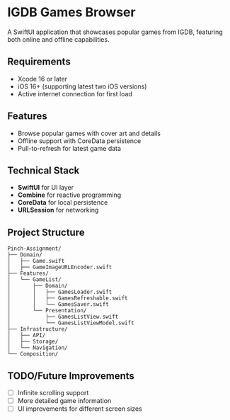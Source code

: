 # IGDB Games Browser

A SwiftUI application that showcases popular games from IGDB, featuring both online and offline capabilities.

## Requirements

- Xcode 16 or later
- iOS 16+ (supporting latest two iOS versions)
- Active internet connection for first load

## Features

- Browse popular games with cover art and details
- Offline support with CoreData persistence
- Pull-to-refresh for latest game data

## Technical Stack

- **SwiftUI** for UI layer
- **Combine** for reactive programming
- **CoreData** for local persistence
- **URLSession** for networking

## Project Structure
```
Pinch-Assignment/
├── Domain/
│   ├── Game.swift
│   ├── GameImageURLEncoder.swift
├── Features/
│   └── GameList/
│       ├── Domain/
│       │   ├── GamesLoader.swift
│       │   ├── GamesRefreshable.swift
│       │   └── GamesSaver.swift
│       └── Presentation/
│           ├── GamesListView.swift
│           └── GamesListViewModel.swift
├── Infrastructure/
│   ├── API/
│   ├── Storage/
│   └── Navigation/
└── Composition/
```

## TODO/Future Improvements

- [ ] Infinite scrolling support
- [ ] More detailed game information
- [ ] UI improvements for different screen sizes
